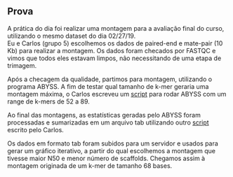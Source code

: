 ## Prova
A prática do dia foi realizar uma montagem para a avaliação final do curso, utilizando o mesmo dataset do dia 02/27/19.    
Eu e Carlos (grupo 5) escolhemos os dados de paired-end e mate-pair (10 Kb) para realizar a montagem. Os dados foram checados por FASTQC e vimos que todos eles estavam limpos, não necessitando de uma etapa de trimagem.  

Após a checagem da qualidade, partimos para montagem, utilizando o programa ABYSS. A fim de testar qual tamanho de k-mer geraria uma montagem máxima, o Carlos escreveu um [script](https://github.com/joao-ferreira/curso_montagem_de_genomas/blob/master/scripts/run_abyss.py) para rodar ABYSS com um range de k-mers de 52 a 89. 

Ao final das montagens, as estatísticas geradas pelo ABYSS foram processadas e sumarizadas em um arquivo tab utilizando outro [script](https://github.com/joao-ferreira/curso_montagem_de_genomas/blob/master/scripts/process_data.py) escrito pelo Carlos.

Os dados em formato tab foram subidos para um servidor e usados para gerar um gráfico iterativo, a partir do qual escolhemos a montagem que tivesse maior N50 e menor número de scaffolds. Chegamos assim à montagem originada de um k-mer de tamanho 68 bases. 
